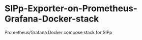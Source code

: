 # SIPp-Exporter-on-Prometheus-Grafana-Docker-stack
Prometheus/Grafana Docker compose stack for SIPp
